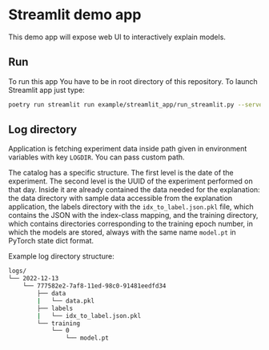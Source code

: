 # Streamlit demo app

This demo app will expose web UI to interactively explain models.

## Run

To run this app You have to be in root directory of this repository. To
launch Streamlit app just type:
```bash
poetry run streamlit run example/streamlit_app/run_streamlit.py --server.port 8080
```

## Log directory

Application is fetching experiment data inside path given in environment
variables with key `LOGDIR`. You can pass custom path.

The catalog has a specific structure. The first level is the date of the
experiment. The second level is the UUID of the experiment performed on
that day. Inside it are already contained the data needed for the explanation:
the data directory with sample data accessible from the explanation
application, the labels directory with the `idx_to_label.json.pkl` file,
which contains the JSON with the index-class mapping, and the training
directory, which contains directories corresponding to the training epoch
number, in which the models are stored, always with the same name
`model.pt` in PyTorch state dict format.

Example log directory structure:
```bash
logs/
└── 2022-12-13
    └── 777582e2-7af8-11ed-98c0-91481eedfd34
        ├── data
        |   └── data.pkl
        ├── labels
        |   └── idx_to_label.json.pkl
        └── training
            └── 0
                └── model.pt

```
